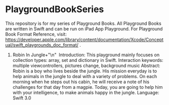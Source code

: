 # PlaygroundBookSeries
This repository is for my series of Playground Books. All Playground Books are written in Swift and can be run on iPad App Playground. For Playground Book Format Reference, visit: https://developer.apple.com/library/content/documentation/Xcode/Conceptual/swift_playgrounds_doc_format/ .


1. Robin In Jungle+"\n"
  Introduction: This playground mainly focuses on collection types: array, set and dictionary in Swift.
  Interaction keywords: multiple viewcontrollers, pictures change, background music
  Abstract: Robin is a boy who lives beside the jungle. His mission everyday is to help animals in the jungle to deal with a variety of problems. On each morning when he steps out his cabin, he will receive a note of his challenges for that day from a magpie. Today, you are going to help him with your intelligence, to make animals happy in the jungle.
  Language: Swift 3.0
